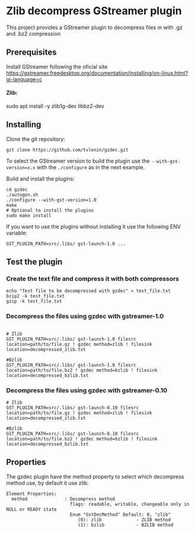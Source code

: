 # Zlib decompress GStreamer plugin

This project provides a GStreamer plugin to decompress files in with .gz and .bz2 compression

## Prerequisites

Install GStreamer following the oficial site https://gstreamer.freedesktop.org/documentation/installing/on-linux.html?gi-language=c
#### Zlib:
sudo apt install -y zlib1g-dev libbz2-dev

## Installing

Clone the git repository:
```
git clone https://github.com/tvlenin/gzdec.git
```
To select the GStreamer version to build the plugin use the ``--with-gst-version=x.x`` with the ``./configure`` as in the next example.


Build and install the plugins:
```
cd gzdec
./autogen.sh
./configure --with-gst-version=1.0
make
# Optional to install the plugins
sudo make install
```
If you want to use the plugins without installing it use the following ENV variable:

```
GST_PLUGIN_PATH=src/.libs/ gst-launch-1.0 ...

```

## Test the plugin

### Create the text file and compress it with both compressors

```
echo "Test file to be decompressed with gzdec" > test_file.txt 
bzip2 -k test_file.txt
gzip -k test_file.txt
 ```
 
 ### Decompress the files using gzdec with gstreamer-1.0

 ```

# Zlib
GST_PLUGIN_PATH=src/.libs/ gst-launch-1.0 filesrc location=path/to/file.gz ! gzdec method=zlib ! filesink location=decompressed_zlib.txt 

#Bzlib
GST_PLUGIN_PATH=src/.libs/ gst-launch-1.0 filesrc location=path/to/file.bz2 ! gzdec method=bzlib ! filesink location=decompressed_bzlib.txt 

```

### Decompress the files using gzdec with gstreamer-0.10
```
# Zlib
GST_PLUGIN_PATH=src/.libs/ gst-launch-0.10 filesrc location=path/to/file.gz ! gzdec method=zlib ! filesink location=decompressed_zlib.txt 

#Bzlib
GST_PLUGIN_PATH=src/.libs/ gst-launch-0.10 filesrc location=path/to/file.bz2 ! gzdec method=bzlib ! filesink location=decompressed_bzlib.txt 

```

## Properties
The gzdec plugin have the method property to select which decompress method use, by default it use zlib.
```
Element Properties:
  method              : Decompress method
                        flags: readable, writable, changeable only in NULL or READY state
                        Enum "GstDecMethod" Default: 0, "zlib"
                           (0): zlib             - ZLIB method
                           (1): bzlib            - BZLIB method
```